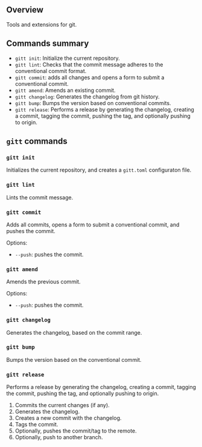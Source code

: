 ## Overview

Tools and extensions for git.

## Commands summary

- `gitt init`: Initialize the current repository.
- `gitt lint`: Checks that the commit message adheres to the conventional commit format.
- `gitt commit`: adds all changes and opens a form to submit a conventional commit.
- `gitt amend`: Amends an existing commit.
- `gitt changelog`: Generates the changelog from git history.
- `gitt bump`: Bumps the version based on conventional commits.
- `gitt release`: Performs a release by generating the changelog, creating a commit, tagging the commit, pushing the tag, and optionally pushing to origin.

## `gitt` commands

### `gitt init`

Initializes the current repository, and creates a `gitt.toml` configuraton file.

### `gitt lint`

Lints the commit message.

### `gitt commit`

Adds all commits, opens a form to submit a conventional commit, and pushes the commit.

Options:

- `--push`: pushes the commit.

### `gitt amend`

Amends the previous commit.

Options:

- `--push`: pushes the commit.

### `gitt changelog`

Generates the changelog, based on the commit range.

### `gitt bump`

Bumps the version based on the conventional commit.

### `gitt release`

Performs a release by generating the changelog, creating a commit, tagging the commit, pushing the tag, and optionally pushing to origin.

1. Commits the current changes (if any).
2. Generates the changelog.
3. Creates a new commit with the changelog.
4. Tags the commit.
5. Optionally, pushes the commit/tag to the remote.
6. Optionally, push to another branch.
